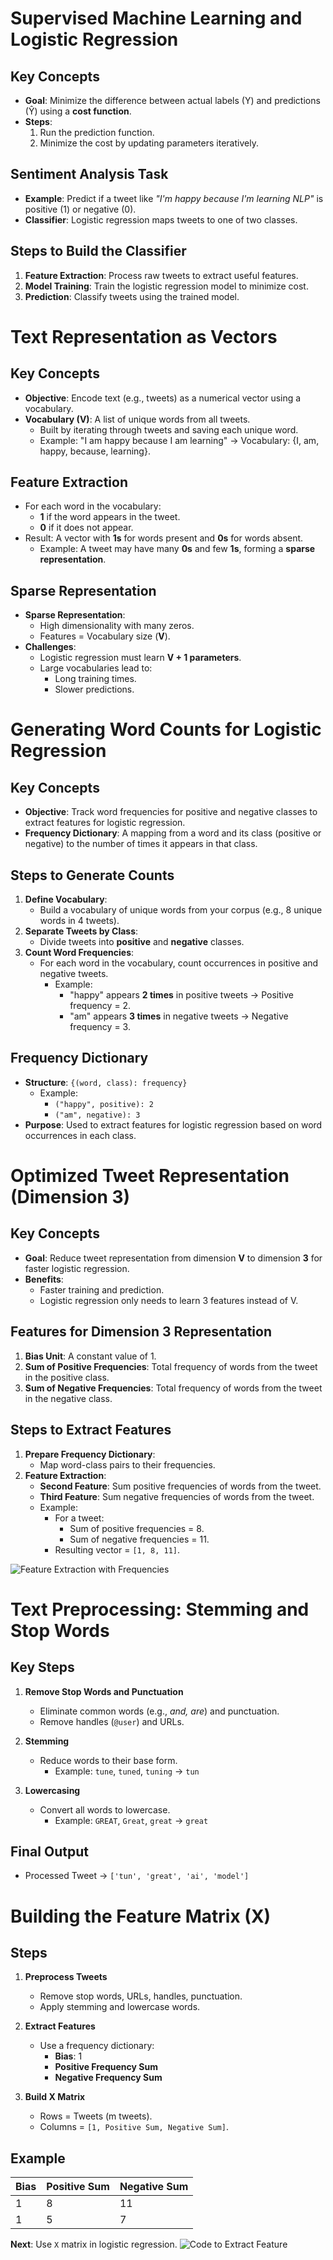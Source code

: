 # Supervised Machine Learning and Logistic Regression

## Key Concepts
- **Goal**: Minimize the difference between actual labels (Y) and predictions (Ŷ) using a **cost function**.
- **Steps**:
  1. Run the prediction function.
  2. Minimize the cost by updating parameters iteratively.


## Sentiment Analysis Task
- **Example**: Predict if a tweet like *"I'm happy because I'm learning NLP"* is positive (1) or negative (0).
- **Classifier**: Logistic regression maps tweets to one of two classes.


## Steps to Build the Classifier
1. **Feature Extraction**: Process raw tweets to extract useful features.
2. **Model Training**: Train the logistic regression model to minimize cost.
3. **Prediction**: Classify tweets using the trained model.

# Text Representation as Vectors

## Key Concepts
- **Objective**: Encode text (e.g., tweets) as a numerical vector using a vocabulary.
- **Vocabulary (V)**: A list of unique words from all tweets.
  - Built by iterating through tweets and saving each unique word.
  - Example: "I am happy because I am learning" → Vocabulary: {I, am, happy, because, learning}.



## Feature Extraction
- For each word in the vocabulary:
  - **1** if the word appears in the tweet.
  - **0** if it does not appear.
- Result: A vector with **1s** for words present and **0s** for words absent.
  - Example: A tweet may have many **0s** and few **1s**, forming a **sparse representation**.

## Sparse Representation
- **Sparse Representation**:
  - High dimensionality with many zeros.
  - Features = Vocabulary size (**V**).
- **Challenges**:
  - Logistic regression must learn **V + 1 parameters**.
  - Large vocabularies lead to:
    - Long training times.
    - Slower predictions.


# Generating Word Counts for Logistic Regression

## Key Concepts
- **Objective**: Track word frequencies for positive and negative classes to extract features for logistic regression.
- **Frequency Dictionary**: A mapping from a word and its class (positive or negative) to the number of times it appears in that class.

## Steps to Generate Counts
1. **Define Vocabulary**:
   - Build a vocabulary of unique words from your corpus (e.g., 8 unique words in 4 tweets).
2. **Separate Tweets by Class**:
   - Divide tweets into **positive** and **negative** classes.
3. **Count Word Frequencies**:
   - For each word in the vocabulary, count occurrences in positive and negative tweets.
     - Example: 
       - "happy" appears **2 times** in positive tweets → Positive frequency = 2.
       - "am" appears **3 times** in negative tweets → Negative frequency = 3.

## Frequency Dictionary
- **Structure**: `{(word, class): frequency}`
  - Example:
    - `("happy", positive): 2`
    - `("am", negative): 3`
- **Purpose**: Used to extract features for logistic regression based on word occurrences in each class.

# Optimized Tweet Representation (Dimension 3)

## Key Concepts
- **Goal**: Reduce tweet representation from dimension **V** to dimension **3** for faster logistic regression.
- **Benefits**: 
  - Faster training and prediction.
  - Logistic regression only needs to learn 3 features instead of V.


## Features for Dimension 3 Representation
1. **Bias Unit**: A constant value of 1.
2. **Sum of Positive Frequencies**: Total frequency of words from the tweet in the positive class.
3. **Sum of Negative Frequencies**: Total frequency of words from the tweet in the negative class.


## Steps to Extract Features
1. **Prepare Frequency Dictionary**:
   - Map word-class pairs to their frequencies.
2. **Feature Extraction**:
   - **Second Feature**: Sum positive frequencies of words from the tweet.
   - **Third Feature**: Sum negative frequencies of words from the tweet.
   - Example:
     - For a tweet:
       - Sum of positive frequencies = 8.
       - Sum of negative frequencies = 11.
     - Resulting vector = `[1, 8, 11]`.

![Feature Extraction with Frequencies](image/Feature%20Extraction%20with%20Frequencies.png)

# Text Preprocessing: Stemming and Stop Words

## Key Steps
1. **Remove Stop Words and Punctuation**  
   - Eliminate common words (e.g., *and, are*) and punctuation.  
   - Remove handles (`@user`) and URLs.

2. **Stemming**  
   - Reduce words to their base form.  
     - Example: `tune`, `tuned`, `tuning` → `tun`

3. **Lowercasing**  
   - Convert all words to lowercase.  
     - Example: `GREAT`, `Great`, `great` → `great`

## Final Output
- Processed Tweet → `['tun', 'great', 'ai', 'model']`

# Building the Feature Matrix (X)

## Steps
1. **Preprocess Tweets**  
   - Remove stop words, URLs, handles, punctuation.  
   - Apply stemming and lowercase words.

2. **Extract Features**  
   - Use a frequency dictionary:  
     - **Bias**: 1  
     - **Positive Frequency Sum**  
     - **Negative Frequency Sum**

3. **Build X Matrix**  
   - Rows = Tweets (m tweets).  
   - Columns = `[1, Positive Sum, Negative Sum]`.

## Example
| Bias | Positive Sum | Negative Sum |
|------|--------------|--------------|
| 1    | 8            | 11           |
| 1    | 5            | 7            |

**Next**: Use `X` matrix in logistic regression.
![Code to Extract Feature](image/CodetoExtractFeature.png)